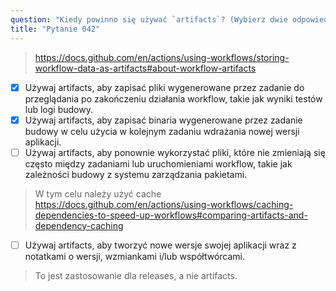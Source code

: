 ```yaml
---
question: "Kiedy powinno się używać `artifacts`? (Wybierz dwie odpowiedzi.)"
title: "Pytanie 042"
---
```




> https://docs.github.com/en/actions/using-workflows/storing-workflow-data-as-artifacts#about-workflow-artifacts

- [x] Używaj artifacts, aby zapisać pliki wygenerowane przez zadanie do przeglądania po zakończeniu działania workflow, takie jak wyniki testów lub logi budowy.
- [x] Używaj artifacts, aby zapisać binaria wygenerowane przez zadanie budowy w celu użycia w kolejnym zadaniu wdrażania nowej wersji aplikacji.
- [ ] Używaj artifacts, aby ponownie wykorzystać pliki, które nie zmieniają się często między zadaniami lub uruchomieniami workflow, takie jak zależności budowy z systemu zarządzania pakietami.
> W tym celu należy użyć cache https://docs.github.com/en/actions/using-workflows/caching-dependencies-to-speed-up-workflows#comparing-artifacts-and-dependency-caching
- [ ] Używaj artifacts, aby tworzyć nowe wersje swojej aplikacji wraz z notatkami o wersji, wzmiankami i/lub współtwórcami.
> To jest zastosowanie dla releases, a nie artifacts.

